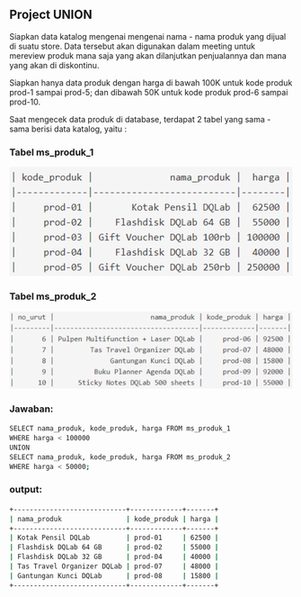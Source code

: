 ## Project UNION
Siapkan data katalog mengenai mengenai nama - nama produk yang dijual di suatu store. Data tersebut akan digunakan dalam meeting untuk mereview produk mana saja yang akan dilanjutkan penjualannya dan mana yang akan di diskontinu.

Siapkan hanya data produk dengan harga di bawah 100K untuk kode produk prod-1 sampai prod-5; dan dibawah 50K untuk kode produk prod-6 sampai prod-10.

Saat mengecek data produk di database, terdapat 2 tabel yang sama - sama berisi data katalog, yaitu :

### Tabel ms_produk_1
![ms_produk_1](ms_produk_1.png)

### Tabel ms_produk_2
![ms_produk_2](ms_produk_2.png)


### Jawaban:
```sh
SELECT nama_produk, kode_produk, harga FROM ms_produk_1
WHERE harga < 100000
UNION
SELECT nama_produk, kode_produk, harga FROM ms_produk_2
WHERE harga < 50000;
```


### output:
```sh
+----------------------------+-------------+-------+
| nama_produk                | kode_produk | harga |
+----------------------------+-------------+-------+
| Kotak Pensil DQLab         | prod-01     | 62500 |
| Flashdisk DQLab 64 GB      | prod-02     | 55000 |
| Flashdisk DQLab 32 GB      | prod-04     | 40000 |
| Tas Travel Organizer DQLab | prod-07     | 48000 |
| Gantungan Kunci DQLab      | prod-08     | 15800 |
+----------------------------+-------------+-------+
```
